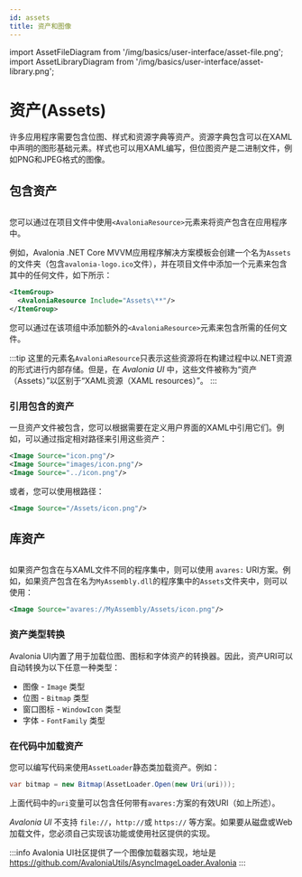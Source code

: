 ```yaml
---
id: assets
title: 资产和图像
---
```


import AssetFileDiagram from '/img/basics/user-interface/asset-file.png';
import AssetLibraryDiagram from '/img/basics/user-interface/asset-library.png';

# 资产(Assets)

许多应用程序需要包含位图、样式和资源字典等资产。资源字典包含可以在XAML中声明的图形基础元素。样式也可以用XAML编写，但位图资产是二进制文件，例如PNG和JPEG格式的图像。

## 包含资产

<img src={AssetFileDiagram} alt=''/>

您可以通过在项目文件中使用`<AvaloniaResource>`元素来将资产包含在应用程序中。

例如，Avalonia .NET Core MVVM应用程序解决方案模板会创建一个名为`Assets`的文件夹（包含`avalonia-logo.ico`文件），并在项目文件中添加一个元素来包含其中的任何文件，如下所示：

```xml
<ItemGroup>
  <AvaloniaResource Include="Assets\**"/>
</ItemGroup>
```

您可以通过在该项组中添加额外的`<AvaloniaResource>`元素来包含所需的任何文件。

:::tip
这里的元素名`AvaloniaResource`只表示这些资源将在构建过程中以.NET资源的形式进行内部存储。但是，在 _Avalonia UI_ 中，这些文件被称为“资产（Assets）”以区别于“XAML资源（XAML resources）”。
:::


### 引用包含的资产

一旦资产文件被包含，您可以根据需要在定义用户界面的XAML中引用它们。例如，可以通过指定相对路径来引用这些资产：

```xml
<Image Source="icon.png"/>
<Image Source="images/icon.png"/>
<Image Source="../icon.png"/>
```

或者，您可以使用根路径：

```xml
<Image Source="/Assets/icon.png"/>
```

## 库资产

<img src={AssetLibraryDiagram} alt=''/>

如果资产包含在与XAML文件不同的程序集中，则可以使用 `avares:` URI方案。例如，如果资产包含在名为`MyAssembly.dll`的程序集中的`Assets`文件夹中，则可以使用：

```xml
<Image Source="avares://MyAssembly/Assets/icon.png"/>
```

### 资产类型转换

Avalonia UI内置了用于加载位图、图标和字体资产的转换器。因此，资产URI可以自动转换为以下任意一种类型：

* 图像 - `Image` 类型
* 位图 - `Bitmap` 类型
* 窗口图标 - `WindowIcon` 类型
* 字体 - `FontFamily` 类型

### 在代码中加载资产

您可以编写代码来使用`AssetLoader`静态类加载资产。例如：

```csharp
var bitmap = new Bitmap(AssetLoader.Open(new Uri(uri)));
```

上面代码中的`uri`变量可以包含任何带有`avares:`方案的有效URI（如上所述）。

_Avalonia UI_ 不支持 `file://`，`http://`或 `https://` 等方案。如果要从磁盘或Web加载文件，您必须自己实现该功能或使用社区提供的实现。

:::info
Avalonia UI社区提供了一个图像加载器实现，地址是 https://github.com/AvaloniaUtils/AsyncImageLoader.Avalonia
:::
